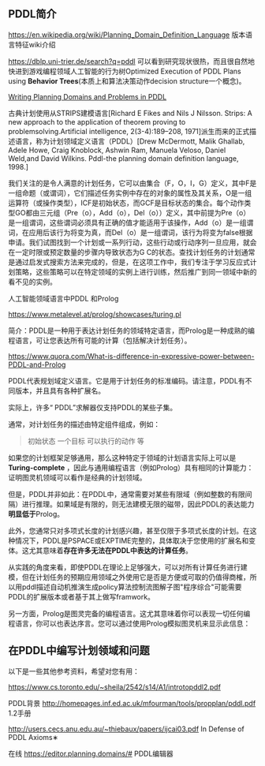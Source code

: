 ## PDDL简介

https://en.wikipedia.org/wiki/Planning_Domain_Definition_Language 版本语言特征wiki介绍

https://dblp.uni-trier.de/search?q=pddl 可以看到研究现状很热，而且很自然地快进到游戏编程领域人工智能的行为树Optimized Execution of PDDL Plans using **Behavior Trees**(本质上和算法决策动作decision structure一个概念)。



[Writing Planning Domains and Problems in PDDL](http://users.cecs.anu.edu.au/~patrik/pddlman/writing.html)



古典计划使用从STRIPS建模语言[Richard E Fikes and Nils J Nilsson.  Strips: A new approach to the application of theorem proving to problemsolving.Artificial intelligence, 2(3-4):189–208, 1971]派生而来的正式描述语言，称为计划领域定义语言（PDDL）[Drew McDermott, Malik Ghallab, Adele Howe, Craig Knoblock, Ashwin Ram, Manuela Veloso, Daniel Weld,and David Wilkins. Pddl-the planning domain definition language, 1998.]


我们关注的是令人满意的计划任务，它可以由集合（F，O，I，G）定义，其中F是一组命题（或谓词），它们描述任务实例中存在的对象的属性及其关系，O是一组运算符（或操作类型），ICF是初始状态，而GCF是目标状态的集合。每个动作类型GO都由三元组（Pre（o），Add（o），Del（o））定义，其中前提为Pre（o）是一组谓词，这些谓词必须具有正确的值才能适用于该操作，Add（o）是一组谓词，在应用后该行为将变为真，而Del（o）是一组谓词，该行为将变为false根据申请。我们试图找到一个计划或一系列行动，这些行动或行动序列一旦应用，就会在一定时限或预定数量的步骤内导致状态为G C的状态。查找计划任务的计划通常是通过启发式搜索方法来完成的，但是，在这项工作中，我们专注于学习反应式计划策略，这些策略可以在特定领域的实例上进行训练，然后推广到同一领域中新的看不见的实例。

人工智能领域语言中PDDL 和Prolog

https://www.metalevel.at/prolog/showcases/turing.pl

简介：PDDL是一种用于表达计划任务的领域特定语言，而Prolog是一种成熟的编程语言，可让您表达所有可能的计算（包括解决计划任务）。

https://www.quora.com/What-is-difference-in-expressive-power-between-PDDL-and-Prolog


PDDL代表规划域定义语言。它是用于计划任务的标准编码。请注意，PDDL有不同版本，并且具有各种扩展名。

实际上，许多“ PDDL”求解器仅支持PDDL的某些子集。

通常，对计划任务的描述由特定组件组成，例如：

> 初始状态
> 一个目标
> 可以执行的动作
> 等

如果您的计划框架足够通用，那么这种特定于领域的计划语言实际上可以是**Turing-complete** ，因此与通用编程语言（例如Prolog）具有相同的计算能力：证明图灵机领域可以看作是经典的计划领域。

但是，PDDL并非如此：在PDDL中，通常需要对某些有限域（例如整数的有限间隔）进行推理。如果域是有限的，则无法建模无限的磁带，因此PDDL的表达能力**明显低于**Prolog。

此外，您通常只对多项式长度的计划感兴趣，甚至仅限于多项式长度的计划。在这种情况下，PDDL是PSPACE或EXPTIME完整的，具体取决于您使用的扩展名和变体。这尤其意味着**存在许多无法在PDDL中表达的计算任务**。

从实践的角度来看，即使PDDL在理论上足够强大，可以对所有计算任务进行建模，但在计划任务的预期应用领域之外使用它是否是方便或可取的仍值得商榷，所以用pddl描述自动机推演生成policy算法控制流图解子图"程序综合"可能需要PDDL的扩展版本或者基于其上做写framwork。

另一方面，Prolog是图灵完备的编程语言。这尤其意味着你可以表现一切任何编程语言，你可以也表达序言。您可以通过使用Prolog模拟图灵机来显示此信息：



## 在PDDL中编写计划领域和问题

以下是一些其他参考资料，希望对您有用：

https://www.cs.toronto.edu/~sheila/2542/s14/A1/introtopddl2.pdf

PDDL背景 http://homepages.inf.ed.ac.uk/mfourman/tools/propplan/pddl.pdf 1.2手册

http://users.cecs.anu.edu.au/~thiebaux/papers/ijcai03.pdf In Defense of PDDL Axioms∗



在线 https://editor.planning.domains/# PDDL编辑器

















